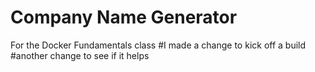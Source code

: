 Company Name Generator
======================

For the Docker Fundamentals class
#I made a change to kick off a build
#another change to see if it helps
